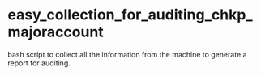 # easy_collection_for_auditing_chkp_majoraccount
bash script to collect all the information from the machine to generate a report for auditing.
